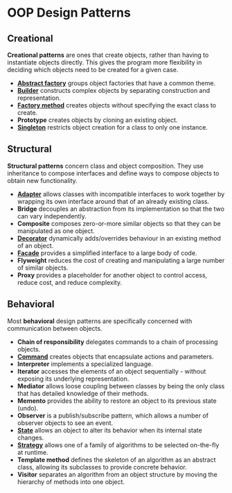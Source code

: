 # OOP Design Patterns

## Creational
**Creational patterns** are ones that create objects, rather than having to instantiate objects directly. This gives the program more flexibility in deciding which objects need to be created for a given case.

- [**Abstract factory**](./src/abstract-factory) groups object factories that have a common theme.
- [**Builder**](./src/builder/) constructs complex objects by separating construction and representation.
- [**Factory method**](./src/factory-method/) creates objects without specifying the exact class to create.
- **Prototype** creates objects by cloning an existing object.
- [**Singleton**](./src/singleton/) restricts object creation for a class to only one instance.

## Structural
**Structural patterns** concern class and object composition. They use inheritance to compose interfaces and define ways to compose objects to obtain new functionality.

- [**Adapter**](./src/adapter/) allows classes with incompatible interfaces to work together by wrapping its own interface around that of an already existing class.
- **Bridge** decouples an abstraction from its implementation so that the two can vary independently.
- **Composite** composes zero-or-more similar objects so that they can be manipulated as one object.
- [**Decorator**](./src/decorator/) dynamically adds/overrides behaviour in an existing method of an object.
- [**Facade**](./src/facade/) provides a simplified interface to a large body of code.
- **Flyweight** reduces the cost of creating and manipulating a large number of similar objects.
- **Proxy** provides a placeholder for another object to control access, reduce cost, and reduce complexity.

## Behavioral
Most **behavioral** design patterns are specifically concerned with communication between objects.

- **Chain of responsibility** delegates commands to a chain of processing objects.
- [**Command**](./src/command/) creates objects that encapsulate actions and parameters.
- **Interpreter** implements a specialized language.
- **Iterator** accesses the elements of an object sequentially - without exposing its underlying representation.
- **Mediator** allows loose coupling between classes by being the only class that has detailed knowledge of their methods.
- **Memento** provides the ability to restore an object to its previous state (undo).
- **Observer** is a publish/subscribe pattern, which allows a number of observer objects to see an event.
- [**State**](./src/state) allows an object to alter its behavior when its internal state changes.
- [**Strategy**](./src/strategy/) allows one of a family of algorithms to be selected on-the-fly at runtime.
- **Template method** defines the skeleton of an algorithm as an abstract class, allowing its subclasses to provide concrete behavior.
- **Visitor** separates an algorithm from an object structure by moving the hierarchy of methods into one object.